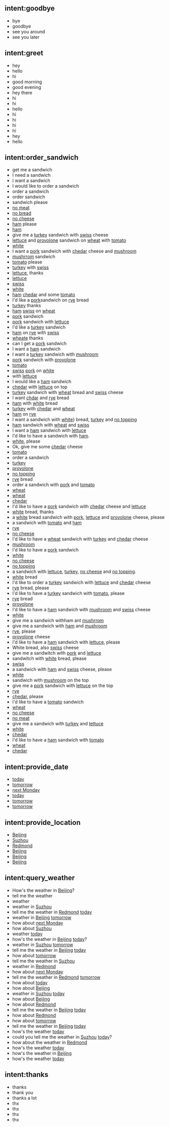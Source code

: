 ## intent:goodbye
- bye
- goodbye
- see you around
- see you later

## intent:greet
- hey
- hello
- hi
- good morning
- good evening
- hey there
- hi
- hi
- hello
- hi
- hi
- hi
- hi
- hey
- hello

## intent:order_sandwich
- get me a sandwich
- I need a sandwich
- I want a sandwich
- I would like to order a sandwich
- order a sandwich
- order sandwich
- sandwich please
- [no meat](meat)
- [no bread](bread)
- [no cheese](cheese)
- [ham](meat) please
- [ham](meat)
- give me a [turkey](meat) sandwich with [swiss](cheese) cheese
- [lettuce](topping) and [provolone](cheese) sandwich on [wheat](bread) with [tomato](topping)
- [white](bread)
- I want a [pork](meat) sandwich with [chedar](cheese) cheese and [mushroom](topping)
- [mushrrom](topping) sandwich
- [tomato](topping) please
- [turkey](meat) with [swiss](cheese)
- [lettuce](topping), thanks
- [lettuce](topping)
- [swiss](cheese)
- [white](bread)
- [ham](meat) [chedar](cheese) and some [tomato](topping)
- I'd like a [pork](meat})sandwich on [rye](bread) bread
- [turkey](meat) thanks
- [ham](meat) [swiss](cheese) on [wheat](bread)
- [pork](meat) sandwich
- [pork](meat) sandwich with [lettuce](topping)
- I'd like a [turkey](meat) sandwich
- [ham](meat) on [rye](bread) with [swiss](cheese)
- [wheate](bread) thanks
- can I get a [pork](meat) sandwich
- I want a [ham](meat) sandwich
- I want a [turkey](meat) sandwich with [mushroom](topping)
- [pork](meat) sandwich with [provolone](cheese)
- [tomato](topping)
- [swiss](cheese) [pork](meat) on [white](bread)
- with [lettuce](topping)
- I would like a [ham](meat) sandwich
- [chedar](cheese) with [lettuce](topping) on top
- [turkey](meat) sandwich with [wheat](bread) bread and [swiss](cheese) cheese
- I want [chdar](cheese) and [rye](bread) bread
- [ham](meat) with [white](bread) bread
- [turkey](meat) with [chedar](cheese) and [wheat](bread)
- [ham](meat) on [rye](bread)
- I want a sandwich with [white](brea)} bread, [turkey](meat) and [no topping](topping)
- [ham](meat) sandwich with [wheat](bread) and [swiss](cheese)
- I want a [ham](meat) sandwich with [lettuce](topping)
- I'd like to have a sandwich with [ham](meat).
- [white](bread), please
- Ok, give me some [chedar](cheese) cheese
- [tomato](topping)
- order a sandwich
- [turkey](meat)
- [provolone](cheese)
- [no topping](topping)
- [rye](bread) bread
- order a sandwich with [pork](meat) and [tomato](topping)
- [wheat](bread)
- [wheat](bread)
- [chedar](cheese)
- I'd like to have a [pork](meat) sandwich with [chedar](cheese) cheese and [lettuce](topping)
- [white](bread) bread, thanks
- a [white](bread) bread sandwich with [pork](meat), [lettuce](topping) and [provolone](cheese) cheese, please
- a sandwich with [tomato](topping) and [ham](meat)
- [rye](bread)
- [no cheese](cheese)
- I'd like to have a [wheat](bread) sandwich with [turkey](meat) and [chedar](cheese) cheese
- [mushroom](topping)
- I'd like to have a [pork](meat) sandwich
- [white](bread)
- [no cheese](cheese)
- [no topping](topping)
- a sandwich with [lettuce](topping), [turkey](meat), [no cheese](cheese) and [no topping](topping).
- [white](bread) bread
- I'd like to order a [turkey](meat) sandwich with [lettuce](topping) and [chedar](cheese) cheese
- [rye](bread) bread, please
- I'd like to have a [turkey](meat) sandwich with [tomato](topping), please
- [rye](bread) bread
- [provolone](cheese)
- I'd like to have a [ham](meat) sandwich with [mushroom](topping) and [swiss](cheese) cheese
- [white](bread)
- give me a sandwich withham ant [mushrrom](topping)
- give me a sandwich with [ham](meat) and [mushroom](topping)
- [rye](bread), please
- [provolone](cheese) cheese
- I'd like to have a [ham](meat) sandwich with [lettuce](topping), please
- White bread, also [swiss](cheese) cheese
- give me a sandwitch with [pork](meat) and [lettuce](topping)
- sandwitch with [white](bread) bread, please
- [swiss](cheese)
- a sandwich with [ham](meat) and [swiss](cheese) cheese, please
- [white](bread)
- sandwich with [mushroom](topping) on the top
- give me a [pork](meat) sandwich with [lettuce](topping) on the top
- [rye](bread)
- [chedar](cheese), please
- I'd like to have a [tomato](topping) sandwich
- [wheat](bread)
- [no cheese](cheese)
- [no meat](meat)
- give me a sandwich with [turkey](meat) and [lettuce](topping)
- [white](bread)
- [chedar](cheese)
- I'd like to have a [ham](meat) sandwich with [tomato](topping)
- [wheat](bread)
- [chedar](cheese)

## intent:provide_date
- [today](date)
- [tomorrow](date)
- [next Monday](date)
- [today](date)
- [tomorrow](date)
- [tomorrow](date)

## intent:provide_location
- [Beijing](location)
- [Suzhou](location)
- [Redmond](location)
- [Beijing](location)
- [Beijing](location)
- [Beijing](location)

## intent:query_weather
- How's the weather in [Beijing](location)?
- tell me the weather
- weather
- weather in [Suzhou](location)
- tell me the weather in [Redmond](location) [today](date)
- weather in [Beijing](location) [tomorrow](date)
- how about [next Monday](date)
- how about [Suzhou](location)
- weather [today](date)
- how's the weather in [Beijing](location) [today](date)?
- weather in [Suzhou](location) [tomorrow](date)
- tell me the weather in [Beijing](location) [today](date)
- how about [tomorrow](date)
- tell me the weather in [Suzhou](location)
- weather in [Redmond](location)
- how about [next Monday](date)
- tell me the weather in [Redmond](location) [tomorrow](date)
- how about [today](date)
- how about [Beijing](location)
- weather in [Suzhou](location) [today](date)
- how about [Beijing](location)
- how about [Redmond](location)
- tell me the weather in [Beijing](location) [today](date)
- how about [Redmond](location)
- how about [tomorrow](date)
- tell me the weather in [Beijing](location) [today](date)
- how's the weather [today](date)
- could you tell me the weather in [Suzhou](location) [today](date)?
- how about the weather in [Redmond](location)
- how's the weather [today](date)
- how's the weather in [Beijing](location)
- how's the weather [today](date)

## intent:thanks
- thanks
- thank you
- thanks a lot
- thx
- thx
- thx
- thx
